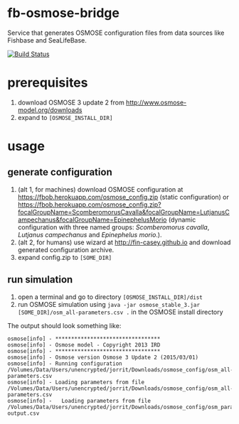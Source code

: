 # fb-osmose-bridge
Service that generates OSMOSE configuration files from data sources like Fishbase and SeaLifeBase.



[![Build Status](https://travis-ci.org/jhpoelen/fb-osmose-bridge.png)](https://travis-ci.org/jhpoelen/fb-osmose-bridge)

# prerequisites
1. download OSMOSE 3 update 2 from http://www.osmose-model.org/downloads
1. expand to ```[OSMOSE_INSTALL_DIR]```

# usage

## generate configuration
1. (alt 1, for machines) download OSMOSE configuration at https://fbob.herokuapp.com/osmose_config.zip (static configuration) or https://fbob.herokuapp.com/osmose_config.zip?focalGroupName=ScomberomorusCavalla&focalGroupName=LutjanusCampechanus&focalGroupName=EpinephelusMorio (dynamic configuration with three named groups: _Scomberomorus cavalla_, _Lutjanus campechanus_ and _Epinephelus morio_.).
1. (alt 2, for humans) use wizard at http://fin-casey.github.io and download generated configuration archive.
1. expand config.zip to ```[SOME_DIR]```

## run simulation
1. open a terminal and go to directory ```[OSMOSE_INSTALL_DIR]/dist```
1. run OSMOSE simulation using ```java -jar osmose_stable_3.jar [SOME_DIR]/osm_all-parameters.csv .``` in the OSMOSE install directory

The output should look something like:

```
osmose[info] - *********************************
osmose[info] - Osmose model - Copyright 2013 IRD
osmose[info] - *********************************
osmose[info] - Osmose version Osmose 3 Update 2 (2015/03/01)
osmose[info] - Running configuration /Volumes/Data/Users/unencrypted/jorrit/Downloads/osmose_config/osm_all-parameters.csv
osmose[info] - Loading parameters from file /Volumes/Data/Users/unencrypted/jorrit/Downloads/osmose_config/osm_all-parameters.csv
osmose[info] -   Loading parameters from file /Volumes/Data/Users/unencrypted/jorrit/Downloads/osmose_config/osm_param-output.csv
```
